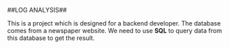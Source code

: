 ##LOG ANALYSIS##

This is a project which is designed for a backend developer. 
The database comes from a newspaper website. We need to use **SQL** to query data from this database to get the result.
